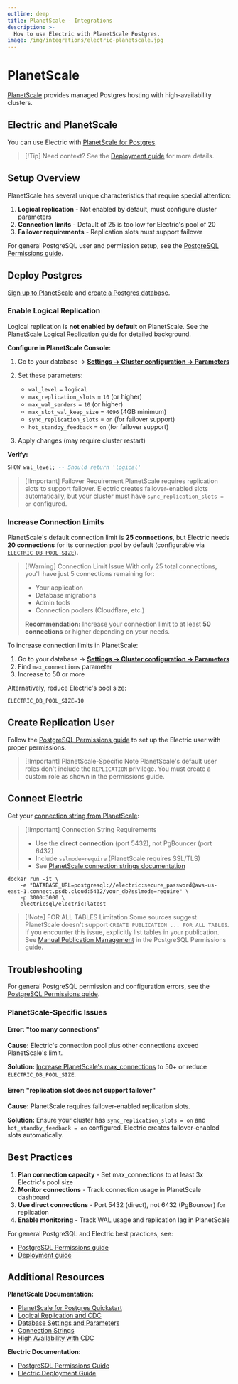 ```yaml
---
outline: deep
title: PlanetScale - Integrations
description: >-
  How to use Electric with PlanetScale Postgres.
image: /img/integrations/electric-planetscale.jpg
---
```


# PlanetScale

[PlanetScale](https://planetscale.com) provides managed Postgres hosting with high-availability clusters.

## Electric and PlanetScale

You can use Electric with [PlanetScale for Postgres](https://planetscale.com/docs/postgres).

> [!Tip] Need context?
> See the [Deployment guide](/docs/guides/deployment) for more details.

## Setup Overview

PlanetScale has several unique characteristics that require special attention:

1. **Logical replication** - Not enabled by default, must configure cluster parameters
2. **Connection limits** - Default of 25 is too low for Electric's pool of 20
3. **Failover requirements** - Replication slots must support failover

For general PostgreSQL user and permission setup, see the [PostgreSQL Permissions guide](/docs/guides/postgres-permissions).

## Deploy Postgres

[Sign up to PlanetScale](https://planetscale.com) and [create a Postgres database](https://planetscale.com/docs/postgres/tutorials/planetscale-postgres-quickstart).

### Enable Logical Replication

Logical replication is **not enabled by default** on PlanetScale. See the [PlanetScale Logical Replication guide](https://planetscale.com/docs/postgres/integrations/logical-cdc) for detailed background.

**Configure in PlanetScale Console:**
1. Go to your database → [**Settings → Cluster configuration → Parameters**](https://planetscale.com/docs/postgres/settings)
2. Set these parameters:
   - `wal_level` = `logical`
   - `max_replication_slots` = `10` (or higher)
   - `max_wal_senders` = `10` (or higher)
   - `max_slot_wal_keep_size` = `4096` (4GB minimum)
   - `sync_replication_slots` = `on` (for failover support)
   - `hot_standby_feedback` = `on` (for failover support)

3. Apply changes (may require cluster restart)

**Verify:**
```sql
SHOW wal_level; -- Should return 'logical'
```

> [!Important] Failover Requirement
> PlanetScale requires replication slots to support failover. Electric creates failover-enabled slots automatically, but your cluster must have `sync_replication_slots = on` configured.

### Increase Connection Limits

PlanetScale's default connection limit is **25 connections**, but Electric needs **20 connections** for its connection pool by default (configurable via [`ELECTRIC_DB_POOL_SIZE`](/docs/api/config#electric-db-pool-size)).

> [!Warning] Connection Limit Issue
> With only 25 total connections, you'll have just 5 connections remaining for:
> - Your application
> - Database migrations
> - Admin tools
> - Connection poolers (Cloudflare, etc.)
>
> **Recommendation:** Increase your connection limit to at least **50 connections** or higher depending on your needs.

To increase connection limits in PlanetScale:
1. Go to your database → [**Settings → Cluster configuration → Parameters**](https://planetscale.com/docs/postgres/settings)
2. Find `max_connections` parameter
3. Increase to 50 or more

Alternatively, reduce Electric's pool size:
```shell
ELECTRIC_DB_POOL_SIZE=10
```

## Create Replication User

Follow the [PostgreSQL Permissions guide](/docs/guides/postgres-permissions) to set up the Electric user with proper permissions.

> [!Important] PlanetScale-Specific Note
> PlanetScale's default user roles don't include the `REPLICATION` privilege. You must create a custom role as shown in the permissions guide.

## Connect Electric

Get your [connection string from PlanetScale](https://planetscale.com/docs/postgres/connection-strings):

> [!Important] Connection String Requirements
> - Use the **direct connection** (port 5432), not PgBouncer (port 6432)
> - Include `sslmode=require` (PlanetScale requires SSL/TLS)
> - See [PlanetScale connection strings documentation](https://planetscale.com/docs/postgres/connection-strings)

```shell
docker run -it \
    -e "DATABASE_URL=postgresql://electric:secure_password@aws-us-east-1.connect.psdb.cloud:5432/your_db?sslmode=require" \
    -p 3000:3000 \
    electricsql/electric:latest
```

> [!Note] FOR ALL TABLES Limitation
> Some sources suggest PlanetScale doesn't support `CREATE PUBLICATION ... FOR ALL TABLES`. If you encounter this issue, explicitly list tables in your publication. See [Manual Publication Management](/docs/guides/postgres-permissions#manual-configuration-steps) in the PostgreSQL Permissions guide.

## Troubleshooting

For general PostgreSQL permission and configuration errors, see the [PostgreSQL Permissions guide](/docs/guides/postgres-permissions#troubleshooting).

### PlanetScale-Specific Issues

#### Error: "too many connections"

**Cause:** Electric's connection pool plus other connections exceed PlanetScale's limit.

**Solution:** [Increase PlanetScale's max_connections](#increase-connection-limits) to 50+ or reduce `ELECTRIC_DB_POOL_SIZE`.

#### Error: "replication slot does not support failover"

**Cause:** PlanetScale requires failover-enabled replication slots.

**Solution:** Ensure your cluster has `sync_replication_slots = on` and `hot_standby_feedback = on` configured. Electric creates failover-enabled slots automatically.

## Best Practices

1. **Plan connection capacity** - Set max_connections to at least 3x Electric's pool size
2. **Monitor connections** - Track connection usage in PlanetScale dashboard
3. **Use direct connections** - Port 5432 (direct), not 6432 (PgBouncer) for replication
4. **Enable monitoring** - Track WAL usage and replication lag in PlanetScale

For general PostgreSQL and Electric best practices, see:
- [PostgreSQL Permissions guide](/docs/guides/postgres-permissions)
- [Deployment guide](/docs/guides/deployment)

## Additional Resources

**PlanetScale Documentation:**
- [PlanetScale for Postgres Quickstart](https://planetscale.com/docs/postgres/tutorials/planetscale-postgres-quickstart)
- [Logical Replication and CDC](https://planetscale.com/docs/postgres/integrations/logical-cdc)
- [Database Settings and Parameters](https://planetscale.com/docs/postgres/settings)
- [Connection Strings](https://planetscale.com/docs/postgres/connection-strings)
- [High Availability with CDC](https://planetscale.com/blog/postgres-ha-with-cdc)

**Electric Documentation:**
- [PostgreSQL Permissions Guide](/docs/guides/postgres-permissions)
- [Electric Deployment Guide](/docs/guides/deployment)
